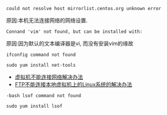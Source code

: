 
```
could not resolve host mirrorlist.centos.org unknown error
```

原因:本机无法连接网络的网络设置.

```
Connand 'vim' not found, but can be installed with:
```

原因:因为默认的文本编译器是vi, 而没有安装vim的缘故


```
ifconfig command not found 
```

`sudo yum install net-tools `

* [虚拟机不能连接网络解决办法](https://www.krizna.com/centos/setup-network-centos-7/)
* [FTP不能连接本地虚拟机上的Linux系统的解决办法](https://blog.csdn.net/PioneerOneLi/article/details/102009440)


`-bash lsof command not found`

```
sudo yum install lsof
```





